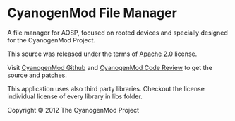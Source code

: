 CyanogenMod File Manager
========================

A file manager for AOSP, focused on rooted devices and specially designed
for the CyanogenMod Project.

This source was released under the terms of
[Apache 2.0](http://www.apache.org/licenses/LICENSE-2.0.html) license.

Visit [CyanogenMod Github](https://github.com/CyanogenMod) and [CyanogenMod
Code Review](http://review.cyanogenmod.com/) to get the source and patches.

This application uses also third party libraries. Checkout the license individual
license of every library in libs folder.

Copyright © 2012 The CyanogenMod Project
